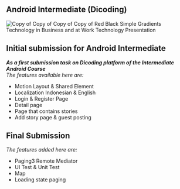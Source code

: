 ## Android Intermediate (Dicoding)

![Copy of Copy of Copy of Copy of Red Black Simple Gradients Technology in Business and at Work Technology Presentation](https://github.com/malivee/StoryAppFinal/assets/100111548/5444948b-c8b0-43c0-9155-75bb9ad71434)


## Initial submission for Android Intermediate
***As a first submission task on Dicoding platform of the Intermediate Android Course***<br>
*The features available here are:*<br>
- Motion Layout & Shared Element
- Localization Indonesian & English 
- Login & Register Page
- Detail page
- Page that contains stories
- Add story page & guest posting

## Final Submission

*The features added here are:*<br>
- Paging3 Remote Mediator
- UI Test & Unit Test
- Map
- Loading state paging
